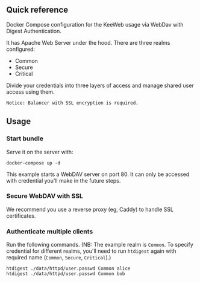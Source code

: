 ## Quick reference

Docker Compose configuration for the KeeWeb usage via WebDav with Digest Authentication.

It has Apache Web Server under the hood.
There are three realms configured:
* Common
* Secure
* Critical

Divide your credentials into three layers of access and manage shared user access using them.

```
Notice: Balancer with SSL encryption is required.
```


## Usage

### Start bundle

Serve it on the server with:
```
docker-compose up -d
```

This example starts a WebDAV server on port 80. It can only be accessed with credential you'll make in the future steps.

### Secure WebDAV with SSL

We recommend you use a reverse proxy (eg, Caddy) to handle SSL certificates.

### Authenticate multiple clients

Run the following commands. (NB: The example realm is `Common`. To specify credential for different realms, you'll need to run `htdigest` again with required name (`Common`, `Secure`, `Critical`).)

```
htdigest ./data/httpd/user.passwd Common alice
htdigest ./data/httpd/user.passwd Common bob
```
